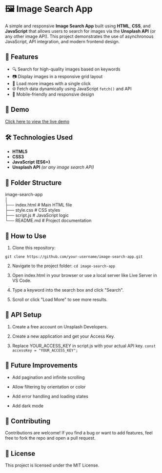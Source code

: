 # 🖼️ Image Search App

A simple and responsive **Image Search App** built using **HTML**, **CSS**, and **JavaScript** that allows users to search for images via the **Unsplash API** (or any other image API). This project demonstrates the use of asynchronous JavaScript, API integration, and modern frontend design.

## 🚀 Features

- 🔍 Search for high-quality images based on keywords  
- 📷 Display images in a responsive grid layout  
- 🔄 Load more images with a single click  
- 🌐 Fetch data dynamically using JavaScript `fetch()` and API  
- 📱 Mobile-friendly and responsive design

## 📸 Demo

[Click here to view the live demo](#) <!-- Replace with actual GitHub Pages or Netlify link -->

## 🛠️ Technologies Used

- **HTML5**  
- **CSS3**  
- **JavaScript (ES6+)**  
- **Unsplash API** *(or any image search API)*

## 📁 Folder Structure
image-search-app<br>
│<br>
├── index.html # Main HTML file<br>
├── style.css # CSS styles<br>
├── script.js # JavaScript logic<br>
└── README.md # Project documentation<br>

## 🔧 How to Use

1. Clone this repository:

`git clone https://github.com/your-username/image-search-app.git`

2. Navigate to the project folder:
`cd image-search-app`

3. Open index.html in your browser or use a local server like Live Server in VS Code.

4. Type a keyword into the search box and click "Search".

5. Scroll or click "Load More" to see more results.

## 🔑 API Setup
1. Create a free account on Unsplash Developers.

2. Create a new application and get your Access Key.

3. Replace YOUR_ACCESS_KEY in script.js with your actual API key.
`const accessKey = "YOUR_ACCESS_KEY";`

## 📌 Future Improvements
- Add pagination and infinite scrolling

- Allow filtering by orientation or color

- Add error handling and loading states

- Add dark mode

## 🤝 Contributing
Contributions are welcome! If you find a bug or want to add features, feel free to fork the repo and open a pull request.

## 📄 License
This project is licensed under the MIT License.
